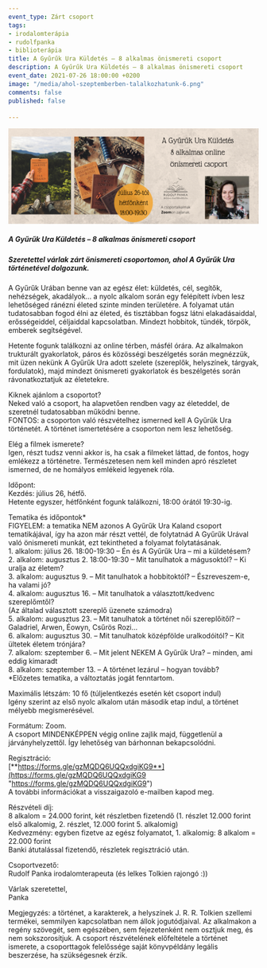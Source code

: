 ```yaml
---
event_type: Zárt csoport
tags:
- irodalomterápia
- rudolfpanka
- biblioterápia
title: A Gyűrűk Ura Küldetés – 8 alkalmas önismereti csoport
description: A Gyűrűk Ura Küldetés – 8 alkalmas önismereti csoport
event_date: 2021-07-26 18:00:00 +0200
image: "/media/ahol-szeptemberben-talalkozhatunk-6.png"
comments: false
published: false

---
```

![](/media/ahol-szeptemberben-talalkozhatunk-6.png)

##### **A Gyűrűk Ura Küldetés – 8 alkalmas önismereti csoport**

##### Szeretettel várlak zárt önismereti csoportomon, ahol A Gyűrűk Ura történetével dolgozunk.  
A Gyűrűk Urában benne van az egész élet: küldetés, cél, segítők, nehézségek, akadályok… a nyolc alkalom során egy felépített ívben lesz lehetőséged ránézni életed szinte minden területére. A folyamat után tudatosabban fogod élni az életed, és tisztábban fogsz látni elakadásaiddal, erősségeiddel, céljaiddal kapcsolatban. Mindezt hobbitok, tündék, törpök, emberek segítségével.

Hetente fogunk találkozni az online térben, másfél órára. Az alkalmakon trukturált gyakorlatok, páros és közösségi beszélgetés során megnézzük, mit üzen nekünk A Gyűrűk Ura adott szelete (szereplők, helyszínek, tárgyak, fordulatok), majd mindezt önismereti gyakorlatok és beszélgetés során rávonatkoztatjuk az életetekre.

Kiknek ajánlom a csoportot?  
Neked való a csoport, ha alapvetően rendben vagy az életeddel, de szeretnél tudatosabban működni benne.  
FONTOS: a csoporton való részvételhez ismerned kell A Gyűrűk Ura történetét. A történet ismertetésére a csoporton nem lesz lehetőség.

Elég a filmek ismerete?  
Igen, részt tudsz venni akkor is, ha csak a filmeket láttad, de fontos, hogy emlékezz a történetre. Természetesen nem kell minden apró részletet ismerned, de ne homályos emlékeid legyenek róla.

Időpont:  
Kezdés: július 26, hétfő.  
Hetente egyszer, hétfőnként fogunk találkozni, 18:00 órától 19:30-ig.

Tematika és időpontok*  
FIGYELEM: a tematika NEM azonos A Gyűrűk Ura Kaland csoport tematikájával, így ha azon már részt vettél, de folytatnád A Gyűrűk Urával való önismereti munkát, ezt tekintheted a folyamat folytatásának.  
1\. alkalom: július 26. 18:00-19:30 – Én és A Gyűrűk Ura – mi a küldetésem?  
2\. alkalom: augusztus 2. 18:00-19:30 – Mit tanulhatok a mágusoktól? – Ki uralja az életem?  
3\. alkalom: augusztus 9. – Mit tanulhatok a hobbitoktól? – Észreveszem-e, ha valami jó?  
4\. alkalom: augusztus 16. – Mit tanulhatok a választott/kedvenc szereplőmtől?  
(Az általad választott szereplő üzenete számodra)  
5\. alkalom: augusztus 23. – Mit tanulhatok a történet női szereplőitől? – Galadriel, Arwen, Éowyn, Csűrös Rozi…  
6\. alkalom: augusztus 30. – Mit tanulhatok középfölde uralkodóitól? – Kit ültetek életem trónjára?  
7\. alkalom: szeptember 6. – Mit jelent NEKEM A Gyűrűk Ura? – minden, ami eddig kimaradt  
8\. alkalom: szeptember 13. – A történet lezárul – hogyan tovább?  
\*Előzetes tematika, a változtatás jogát fenntartom.

Maximális létszám: 10 fő (túljelentkezés esetén két csoport indul)  
Igény szerint az első nyolc alkalom után második etap indul, a történet mélyebb megismerésével.

Formátum: Zoom.  
A csoport MINDENKÉPPEN végig online zajlik majd, függetlenül a járványhelyzettől. Így lehetőség van bárhonnan bekapcsolódni.

Regisztráció:  
[**https://forms.gle/gzMQDQ6UQQxdgiKG9**](https://forms.gle/gzMQDQ6UQQxdgiKG9 "https://forms.gle/gzMQDQ6UQQxdgiKG9")  
A további információkat a visszaigazoló e-mailben kapod meg.

Részvételi díj:  
8 alkalom = 24.000 forint, két részletben fizetendő (1. részlet 12.000 forint első alkalomig, 2. részlet, 12.000 forint 5. alkalomig)  
Kedvezmény: egyben fizetve az egész folyamatot, 1. alkalomig: 8 alkalom = 22.000 forint  
Banki átutalással fizetendő, részletek regisztráció után.

Csoportvezető:  
Rudolf Panka irodalomterapeuta (és lelkes Tolkien rajongó :))

Várlak szeretettel,  
Panka

Megjegyzés: a történet, a karakterek, a helyszínek J. R. R. Tolkien szellemi termékei, semmilyen kapcsolatban nem állok jogutódjaival. Az alkalmakon a regény szövegét, sem egészében, sem fejezetenként nem osztjuk meg, és nem sokszorosítjuk. A csoport részvételének előfeltétele a történet ismerete, a csoporttagok felelőssége saját könyvpéldány legális beszerzése, ha szükségesnek érzik.